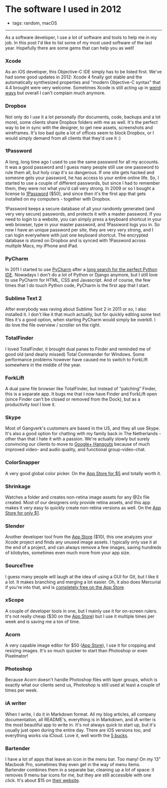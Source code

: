 # The software I used in 2012
- tags: random, macOS

---

As a software developer, I use a lot of software and tools to help me in my job. In this post I'd like to list some of my most used software of the last year. Hopefully there are some gems that can help you as well!

### Xcode
As an iOS developer, this Objective-C IDE simply has to be listed first. We've had some good updates in 2012: Xcode 4 finally got stable and the automatically synthesized properties and "modern Objective-C syntax" that 4.4 brought were very welcome. Sometimes Xcode is still acting up in [weird ways](http://www.textfromxcode.com) but overall I can't complain much anymore.

### Dropbox
Not only do I use it a lot personally (for documents, code, backups and a lot more), some clients share Dropbox folders with me as well. It's the perfect way to be in sync with the designer, to get new assets, screenshots and wireframes. It's too bad quite a lot of offices seem to block Dropbox, or I would simply demand from all clients that they'd use it :)

### 1Password
A long, long time ago I used to use the same password for all my accounts. It was a good password and I guess many people still use one password to rule them all, but holy crap it's so dangerous. If one site gets hacked and someone gets your password, he has access to your entire online life. So, I started to use a couple of different passwords, but since I had to remember them, they were not what you'd call very strong. In 2009 or so I bought a license to [1Password](https://agilebits.com/onepassword) ($50), and since then it's the first app that gets installed on my computers - together with Dropbox.

1Password keeps a secure database of all your randomly generated (and very very secure) passwords, and protects it with a master password. If you need to login to a website, you can simply press a keyboard shortcut in your web browser, type in your master password, and 1Password logs you in. So now I have an unique password per site, they are very very strong, and I can login everywhere with just one keyboard shortcut. The encrypted database is stored on Dropbox and is synced with 1Password across multiple Macs, my iPhone and iPad.

### PyCharm
In 2011 I started to use [PyCharm](http://www.jetbrains.com/pycharm/) after a [long search for the perfect Python IDE](/articles/2011/04/05/search-perfect-python-ide-django/). Nowadays I don't do a lot of Python or Django anymore, but I still love to use PyCharm for HTML, CSS and Javascript. And of course, the few times that I do touch Python code, PyCharm is the first app that I start.

### Sublime Text 2
After everybody was raving about Sublime Text 2 in 2011 or so, I also installed it. I don't like it that much actually, but for quickly editing some text files it's a good option, when starting PyCharm would simply be overkill. I do love the file overview / scroller on the right.

### TotalFinder
I loved TotalFinder, it brought dual panes to Finder and reminded me of good old (and dearly missed) Total Commander for Windows. Some performance problems however have caused me to switch to ForkLift somewhere in the middle of the year.

### ForkLift
A dual pane file browser like TotalFinder, but instead of "patching" Finder, this is a separate app. It bugs me that I now have Finder and ForkLift open (since Finder can't be closed or removed from the Dock), but as a productivity tool I love it.

### Skype
Most of Gangverk's customers are based in the US, and they all use Skype. It's also a good option for chatting with my family back in The Netherlands - other than that I hate it with a passion. We're actually slowly but surely convincing our clients to move to [Google+ Hangouts](https://plus.google.com/hangouts) because of much improved video- and audio quality, and functional group-video-chat.

### ColorSnapper
A very good global color picker. On the [App Store for $5](https://itunes.apple.com/app/colorsnapper/id418176775?l=en&mt=12) and totally worth it.

### Shrinkage
Watches a folder and creates non-retina image assets for any @2x file created. Most of our designers only provide retina assets, and this app makes it very easy to quickly create non-retina versions as well. On the [App Store for only $1](https://itunes.apple.com/app/shrinkage/id505800575?l=en&mt=12).

### Slender
Another developer tool from the [App Store](https://itunes.apple.com/app/slender/id493656257?l=en&mt=12) ($10), this one analyzes your Xcode project and finds any unused image assets. I typically only use it at the end of a project, and can always remove a few images, saving hundreds of kilobytes, sometimes even much more from your app size.

### SourceTree
I guess many people will laugh at the idea of using a GUI for Git, but I like it a lot. It makes branching and merging a lot easier. Oh, it also does Mercurial if you're into that, and is [completely free on the App Store](https://itunes.apple.com/app/sourcetree-git-hg/id411678673?l=en&mt=12).

### xScope
A couple of developer tools in one, but I mainly use it for on-screen rulers. It's not really cheap ($30 on the [App Store](https://itunes.apple.com/app/xscope/id447661441?l=en&mt=12)) but I use it multiple times per week and is saving me a ton of time.

### Acorn
A very capable image editor for $50 ([App Store](https://itunes.apple.com/app/acorn-image-editor-for-humans/id402280036?l=en&mt=12)), I use it for cropping and resizing images. It's so much quicker to start than Photoshop or even Pixelmator!

### Photoshop
Because Acorn doesn't handle Photoshop files with layer groups, which is exactly what our clients send us, Photoshop is still used at least a couple of times per week.

### iA writer
When I write, I do it in Markdown format. All my blog articles, all company documentation, all README's, everything is in Markdown, and iA writer is the most beautiful app to write in. It's not always quick to start up, but it's usually just open during the entire day. There are iOS versions too, and everything works via iCloud. Love it, well worth the [5 bucks](https://itunes.apple.com/app/ia-writer/id439623248?l=en&mt=12).

### Bartender
I have a lot of apps that leave an icon in the menu bar. Too many! On my 13" Macbook Pro, sometimes they even get in the way of menu items. Bartender combines them in a separate bar, cleaning up a lot of space: it removes 9 menu bar icons for me, but they are still accessible with one click. It's about $15 on [their website](http://www.macbartender.com).